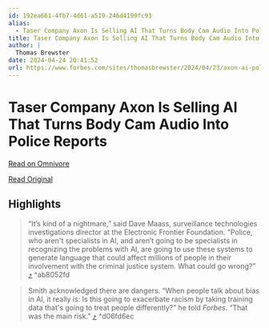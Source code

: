 ```yaml
---
id: 192ea661-4fb7-4d61-a519-246d4199fc93
alias:
  - Taser Company Axon Is Selling AI That Turns Body Cam Audio Into Police Reports
title: Taser Company Axon Is Selling AI That Turns Body Cam Audio Into Police Reports
author: |
  Thomas Brewster
date: 2024-04-24 20:41:52
url: https://www.forbes.com/sites/thomasbrewster/2024/04/23/axon-ai-police-reports-/?sh=7bdefd5b476b
---
```


# Taser Company Axon Is Selling AI That Turns Body Cam Audio Into Police Reports

[Read on Omnivore](https://omnivore.app/me/taser-company-axon-is-selling-ai-that-turns-body-cam-audio-into--18f11a0f6b1)

[Read Original](https://www.forbes.com/sites/thomasbrewster/2024/04/23/axon-ai-police-reports-/?sh=7bdefd5b476b)

## Highlights

> “It’s kind of a nightmare,” said Dave Maass, surveillance technologies investigations director at the Electronic Frontier Foundation. “Police, who aren't specialists in AI, and aren’t going to be specialists in recognizing the problems with AI, are going to use these systems to generate language that could affect millions of people in their involvement with the criminal justice system. What could go wrong?” [⤴️](https://omnivore.app/me/taser-company-axon-is-selling-ai-that-turns-body-cam-audio-into--18f11a0f6b1#ab8052fd-82f4-4575-9bea-37b39d400373)  ^ab8052fd

> Smith acknowledged there are dangers. “When people talk about bias in AI, it really is: Is this going to exacerbate racism by taking training data that's going to treat people differently?” he told _Forbes_. “That was the main risk.” [⤴️](https://omnivore.app/me/taser-company-axon-is-selling-ai-that-turns-body-cam-audio-into--18f11a0f6b1#d06fd6ec-5597-4d6d-ae56-93509a4e07e3)  ^d06fd6ec

